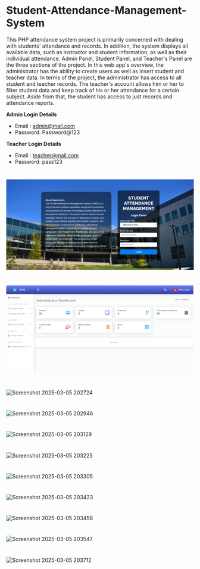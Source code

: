 # Student-Attendance-Management-System
This PHP attendance system project is primarily concerned with dealing with students' attendance and records. In addition, the system displays all available data, such as instructor and student information, as well as their individual attendance. Admin Panel, Student Panel, and Teacher's Panel are the three sections of the project. In this web app's overview, the administrator has the ability to create users as well as insert student and teacher data. In terms of the project, the administrator has access to all student and teacher records. The teacher's account allows him or her to filter student data and keep track of his or her attendance for a certain subject. Aside from that, the student has access to just records and attendance reports.

**Admin Login Details**
* Email   : admin@mail.com
* Password: Password@123

**Teacher Login Details**

* Email   : teacher@mail.com
* Password: pass123

#
![Index page](./img/index.png)
#
![Admin dashboard](./img/admin_page.png)
#
![Screenshot 2025-03-05 202724](https://github.com/user-attachments/assets/560adb6c-1926-405c-9f28-29c2a3442692)
#
![Screenshot 2025-03-05 202946](https://github.com/user-attachments/assets/0d5215be-c2b1-47d1-be7e-41f46440aaf2)
#
![Screenshot 2025-03-05 203129](https://github.com/user-attachments/assets/f5a7d4b4-0b3e-4374-9734-7343f0e265e2)
#
![Screenshot 2025-03-05 203225](https://github.com/user-attachments/assets/a34a9294-2448-4c66-82ba-bb4bb96e13aa)
#
![Screenshot 2025-03-05 203305](https://github.com/user-attachments/assets/4dcb7f39-9c6a-4c18-b03f-9940f9a703ed)
#
![Screenshot 2025-03-05 203423](https://github.com/user-attachments/assets/570ed6ba-c74e-43e4-867f-3dffb3e42cf4)
#
![Screenshot 2025-03-05 203458](https://github.com/user-attachments/assets/810894bb-d5c0-40ee-ab8f-aaf4e79465e0)
#
![Screenshot 2025-03-05 203547](https://github.com/user-attachments/assets/1b1332ea-a6df-4b5b-b566-5a4589264497)
#
![Screenshot 2025-03-05 203712](https://github.com/user-attachments/assets/5dec6277-e516-424c-b7fe-42ee3f4dd161)




